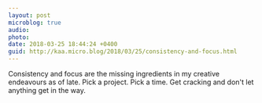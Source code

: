 ```yaml
---
layout: post
microblog: true
audio: 
photo: 
date: 2018-03-25 18:44:24 +0400
guid: http://kaa.micro.blog/2018/03/25/consistency-and-focus.html
---
```

Consistency and focus are the missing ingredients in my creative endeavours as of late. Pick a project. Pick a time. Get cracking and don't let anything get in the way.
